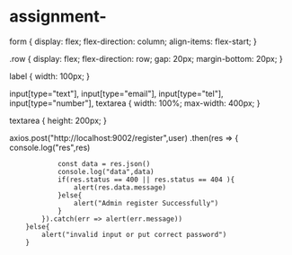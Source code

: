 # assignment-

form {
  display: flex;
  flex-direction: column;
  align-items: flex-start;
}

.row {
  display: flex;
  flex-direction: row;
  gap: 20px;
  margin-bottom: 20px;
}

label {
  width: 100px;
}

input[type="text"],
input[type="email"],
input[type="tel"],
input[type="number"],
textarea {
  width: 100%;
  max-width: 400px;
}

textarea {
  height: 200px;
}


axios.post("http://localhost:9002/register",user)
            .then(res => { 
                console.log("res",res)

                const data = res.json()
                console.log("data",data)
                if(res.status == 400 || res.status == 404 ){    
                    alert(res.data.message)
                }else{
                    alert("Admin register Successfully")
                }
            }).catch(err => alert(err.message))
        }else{
            alert("invalid input or put correct password")
        }